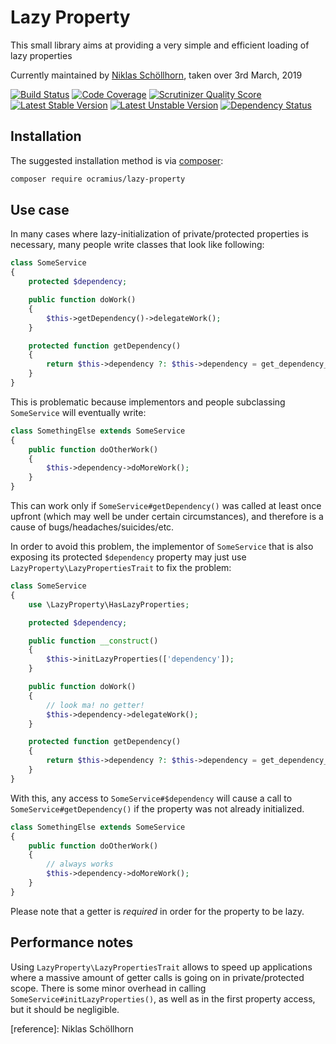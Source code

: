 # Lazy Property

This small library aims at providing a very simple and efficient loading of lazy properties

Currently maintained by [Niklas Schöllhorn](https://github.com/nschoellhorn), taken over 3rd March, 2019

[![Build Status](https://travis-ci.org/Ocramius/LazyProperty.png?branch=master)](https://travis-ci.org/Ocramius/LazyProperty)
[![Code Coverage](https://scrutinizer-ci.com/g/Ocramius/LazyProperty/badges/coverage.png?s=e66a6e178d3bd3928562c2f87ded32321d00665e)](https://scrutinizer-ci.com/g/Ocramius/LazyProperty/)
[![Scrutinizer Quality Score](https://scrutinizer-ci.com/g/Ocramius/LazyProperty/badges/quality-score.png?s=a9ba5b80c811ffd9fd552f160ca6a5ac7b959736)](https://scrutinizer-ci.com/g/Ocramius/LazyProperty/)
[![Latest Stable Version](https://poser.pugx.org/ocramius/lazy-property/v/stable.png)](https://packagist.org/packages/ocramius/lazy-property)
[![Latest Unstable Version](https://poser.pugx.org/ocramius/lazy-property/v/unstable.png)](https://packagist.org/packages/ocramius/lazy-property)
[![Dependency Status](https://www.versioneye.com/php/ocramius:lazy-property/dev-master/badge.png)](https://www.versioneye.com/php/ocramius:lazy-property/dev-master)

## Installation

The suggested installation method is via [composer](https://getcomposer.org/):

```sh
composer require ocramius/lazy-property
```

## Use case

In many cases where lazy-initialization of private/protected properties is necessary,
many people write classes that look like following:

```php
class SomeService
{
    protected $dependency;

    public function doWork()
    {
        $this->getDependency()->delegateWork();
    }

    protected function getDependency()
    {
        return $this->dependency ?: $this->dependency = get_dependency_somehow();
    }
}
```

This is problematic because implementors and people subclassing `SomeService` will eventually
write:

```php
class SomethingElse extends SomeService
{
    public function doOtherWork()
    {
        $this->dependency->doMoreWork();
    }
}
```

This can work only if `SomeService#getDependency()` was called at least once upfront (which
may well be under certain circumstances), and therefore is a cause of bugs/headaches/suicides/etc.

In order to avoid this problem, the implementor of `SomeService` that is also exposing
its protected `$dependency` property may just use `LazyProperty\LazyPropertiesTrait` to fix the problem:


```php
class SomeService
{
    use \LazyProperty\HasLazyProperties;

    protected $dependency;

    public function __construct()
    {
        $this->initLazyProperties(['dependency']);
    }

    public function doWork()
    {
        // look ma! no getter!
        $this->dependency->delegateWork();
    }

    protected function getDependency()
    {
        return $this->dependency ?: $this->dependency = get_dependency_somehow();
    }
}
```

With this, any access to `SomeService#$dependency` will cause a call to
`SomeService#getDependency()` if the property was not already initialized.


```php
class SomethingElse extends SomeService
{
    public function doOtherWork()
    {
        // always works
        $this->dependency->doMoreWork();
    }
}
```

Please note that a getter is *required* in order for the property to be lazy.

## Performance notes

Using `LazyProperty\LazyPropertiesTrait` allows to speed up applications where a massive
amount of getter calls is going on in private/protected scope.
There is some minor overhead in calling `SomeService#initLazyProperties()`, as well as in
the first property access, but it should be negligible.



[reference]: Niklas Schöllhorn
